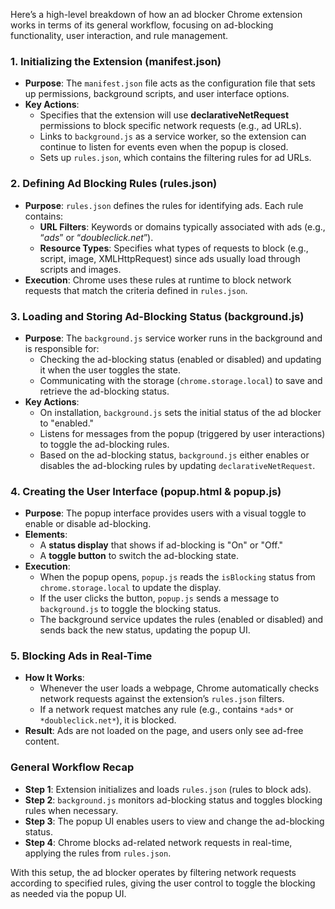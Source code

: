 Here’s a high-level breakdown of how an ad blocker Chrome extension works in terms of its general workflow, focusing on ad-blocking functionality, user interaction, and rule management.

### 1. **Initializing the Extension (manifest.json)**
   - **Purpose**: The `manifest.json` file acts as the configuration file that sets up permissions, background scripts, and user interface options.
   - **Key Actions**:
     - Specifies that the extension will use **declarativeNetRequest** permissions to block specific network requests (e.g., ad URLs).
     - Links to `background.js` as a service worker, so the extension can continue to listen for events even when the popup is closed.
     - Sets up `rules.json`, which contains the filtering rules for ad URLs.

### 2. **Defining Ad Blocking Rules (rules.json)**
   - **Purpose**: `rules.json` defines the rules for identifying ads. Each rule contains:
     - **URL Filters**: Keywords or domains typically associated with ads (e.g., “*ads*” or “*doubleclick.net*”).
     - **Resource Types**: Specifies what types of requests to block (e.g., script, image, XMLHttpRequest) since ads usually load through scripts and images.
   - **Execution**: Chrome uses these rules at runtime to block network requests that match the criteria defined in `rules.json`.

### 3. **Loading and Storing Ad-Blocking Status (background.js)**
   - **Purpose**: The `background.js` service worker runs in the background and is responsible for:
     - Checking the ad-blocking status (enabled or disabled) and updating it when the user toggles the state.
     - Communicating with the storage (`chrome.storage.local`) to save and retrieve the ad-blocking status.
   - **Key Actions**:
     - On installation, `background.js` sets the initial status of the ad blocker to "enabled."
     - Listens for messages from the popup (triggered by user interactions) to toggle the ad-blocking rules.
     - Based on the ad-blocking status, `background.js` either enables or disables the ad-blocking rules by updating `declarativeNetRequest`.

### 4. **Creating the User Interface (popup.html & popup.js)**
   - **Purpose**: The popup interface provides users with a visual toggle to enable or disable ad-blocking.
   - **Elements**:
     - A **status display** that shows if ad-blocking is "On" or "Off."
     - A **toggle button** to switch the ad-blocking state.
   - **Execution**:
     - When the popup opens, `popup.js` reads the `isBlocking` status from `chrome.storage.local` to update the display.
     - If the user clicks the button, `popup.js` sends a message to `background.js` to toggle the blocking status.
     - The background service updates the rules (enabled or disabled) and sends back the new status, updating the popup UI.

### 5. **Blocking Ads in Real-Time**
   - **How It Works**:
     - Whenever the user loads a webpage, Chrome automatically checks network requests against the extension’s `rules.json` filters.
     - If a network request matches any rule (e.g., contains `*ads*` or `*doubleclick.net*`), it is blocked.
   - **Result**: Ads are not loaded on the page, and users only see ad-free content.

### **General Workflow Recap**
   - **Step 1**: Extension initializes and loads `rules.json` (rules to block ads).
   - **Step 2**: `background.js` monitors ad-blocking status and toggles blocking rules when necessary.
   - **Step 3**: The popup UI enables users to view and change the ad-blocking status.
   - **Step 4**: Chrome blocks ad-related network requests in real-time, applying the rules from `rules.json`.

With this setup, the ad blocker operates by filtering network requests according to specified rules, giving the user control to toggle the blocking as needed via the popup UI.
